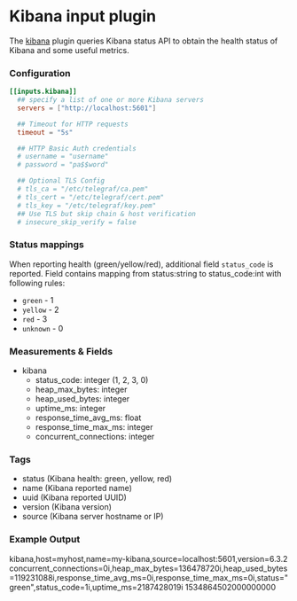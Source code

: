 # Kibana input plugin

The [kibana](https://www.elastic.co/) plugin queries Kibana status API to
obtain the health status of Kibana and some useful metrics.

### Configuration

```toml
[[inputs.kibana]]
  ## specify a list of one or more Kibana servers
  servers = ["http://localhost:5601"]

  ## Timeout for HTTP requests
  timeout = "5s"

  ## HTTP Basic Auth credentials
  # username = "username"
  # password = "pa$$word"

  ## Optional TLS Config
  # tls_ca = "/etc/telegraf/ca.pem"
  # tls_cert = "/etc/telegraf/cert.pem"
  # tls_key = "/etc/telegraf/key.pem"
  ## Use TLS but skip chain & host verification
  # insecure_skip_verify = false
```

### Status mappings

When reporting health (green/yellow/red), additional field `status_code`
is reported. Field contains mapping from status:string to status_code:int
with following rules:

- `green` - 1
- `yellow` - 2
- `red` - 3
- `unknown` - 0

### Measurements & Fields

- kibana
  - status_code: integer (1, 2, 3, 0)
  - heap_max_bytes: integer
  - heap_used_bytes: integer
  - uptime_ms: integer
  - response_time_avg_ms: float
  - response_time_max_ms: integer
  - concurrent_connections: integer

### Tags

- status (Kibana health: green, yellow, red)
- name (Kibana reported name)
- uuid (Kibana reported UUID)
- version (Kibana version)
- source (Kibana server hostname or IP)

### Example Output

kibana,host=myhost,name=my-kibana,source=localhost:5601,version=6.3.2 concurrent_connections=0i,heap_max_bytes=136478720i,heap_used_bytes=119231088i,response_time_avg_ms=0i,response_time_max_ms=0i,status="green",status_code=1i,uptime_ms=2187428019i 1534864502000000000
